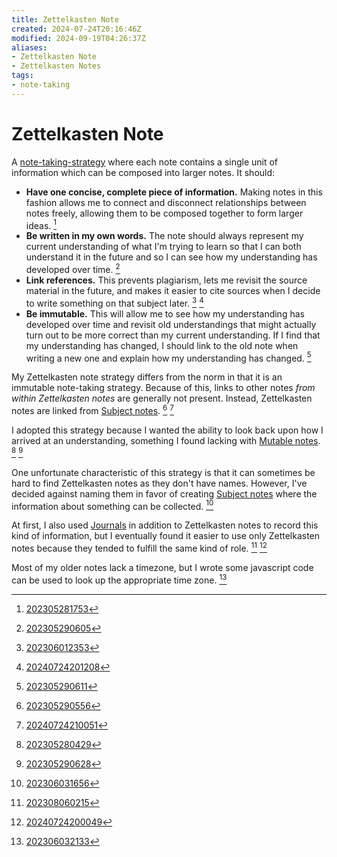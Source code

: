 ```yaml
---
title: Zettelkasten Note
created: 2024-07-24T20:16:46Z
modified: 2024-09-19T04:26:37Z
aliases:
- Zettelkasten Note
- Zettelkasten Notes
tags:
- note-taking
---
```


# Zettelkasten Note

A [note-taking-strategy](note-taking-strategy.md) where each note contains a single unit of information which can be composed into larger notes. It should:

* **Have one concise, complete piece of information.** Making notes in this fashion allows me to connect and disconnect relationships between notes freely, allowing them to be composed together to form larger ideas. [^1]
* **Be written in my own words.** The note should always represent my current understanding of what I'm trying to learn so that I can both understand it in the future and so I can see how my understanding has developed over time. [^2]
* **Link references.** This prevents plagiarism, lets me revisit the source material in the future, and makes it easier to cite sources when I decide to write something on that subject later. [^3] [^4]
* **Be immutable.** This will allow me to see how my understanding has developed over time and revisit old understandings that might actually turn out to be more correct than my current understanding. If I find that my understanding has changed, I should link to the old note when writing a new one and explain how my understanding has changed. [^5]

My Zettelkasten note strategy differs from the norm in that it is an immutable note-taking strategy. Because of this, links to other notes _from within Zettelkasten notes_ are generally not present. Instead, Zettelkasten notes are linked from [Subject notes](subject-note.md). [^6] [^7]

I adopted this strategy because I wanted the ability to look back upon how I arrived at an understanding, something I found lacking with [Mutable notes](mutable-note.md). [^8] [^9]

One unfortunate characteristic of this strategy is that it can sometimes be hard to find Zettelkasten notes as they don't have names. However, I've decided against naming them in favor of creating [Subject notes](subject-note.md) where the information about something can be collected. [^10]

At first, I also used [Journals](journal.md) in addition to Zettelkasten notes to record this kind of information, but I eventually found it easier to use only Zettelkasten notes because they tended to fulfill the same kind of role. [^11] [^12]

Most of my older notes lack a timezone, but I wrote some javascript code can be used to look up the appropriate time zone. [^13]

[^1]: [202305281753](../entries/202305281753.md)
[^2]: [202305290605](../entries/202305290605.md)
[^3]: [202306012353](../entries/202306012353.md)
[^4]: [20240724201208](../entries/20240724201208.md)
[^5]: [202305290611](../entries/202305290611.md)
[^6]: [202305290556](../entries/202305290556.md)
[^7]: [20240724210051](../entries/20240724210051.md)
[^8]: [202305280429](../entries/202305280429.md)
[^9]: [202305290628](../entries/202305290628.md)
[^10]: [202306031656](../entries/202306031656.md)
[^11]: [202308060215](../entries/202308060215.md)
[^12]: [20240724200049](../entries/20240724200049.md)
[^13]: [202306032133](../entries/202306032133.md)
